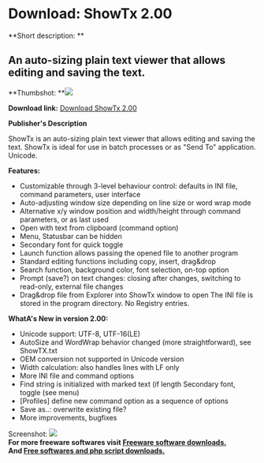 # Download: ShowTx 2.00

**Short description: **

## An auto-sizing plain text viewer that allows editing and saving the text.

  
**Thumbshot: **![](http://www.freewarefiles.com/screenshot/showtx_md.jpg)   
  
**Download link:** [Download ShowTx 2.00](http://freesoftwares.boysofts.com/ShowTx_program_78926.html)  
  

**Publisher's Description**  
  

ShowTx is an auto-sizing plain text viewer that allows editing and saving the
text. ShowTx is ideal for use in batch processes or as "Send To" application.
Unicode.

**Features:**

  * Customizable through 3-level behaviour control: defaults in INI file, command parameters, user interface 
  * Auto-adjusting window size depending on line size or word wrap mode 
  * Alternative x/y window position and width/height through command parameters, or as last used 
  * Open with text from clipboard (command option) 
  * Menu, Statusbar can be hidden 
  * Secondary font for quick toggle 
  * Launch function allows passing the opened file to another program 
  * Standard editing functions including copy, insert, drag&drop 
  * Search function, background color, font selection, on-top option 
  * Prompt (save?) on text changes: closing after changes, switching to read-only, external file changes 
  * Drag&drop file from Explorer into ShowTx window to open 
The INI file is stored in the program directory. No Registry entries.

**WhatA's New in version 2.00:**

  * Unicode support: UTF-8, UTF-16(LE) 
  * AutoSize and WordWrap behavior changed (more straightforward), see ShowTX.txt 
  * OEM conversion not supported in Unicode version 
  * Width calculation: also handles lines with LF only 
  * More INI file and command options 
  * Find string is initialized with marked text (if length Secondary font, toggle (see menu) 
  * [Profiles] define new command option as a sequence of options 
  * Save as..: overwrite existing file? 
  * More improvements, bugfixes 

  
  
Screenshot: ![](http://www.freewarefiles.com/screenshot/showtx.jpg)  
**For more freeware softwares visit [Freeware software downloads.](http://freesoftwares.boysofts.com/)**   
**And [Free softwares and php script downloads.](http://www.boysofts.com/)**


